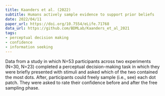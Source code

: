 ```yaml
---
title: Kaanders et al. (2022)
subtitle: Humans actively sample evidence to support prior beliefs
date: 2022/04/11
paper_url: https://doi.org/10.7554/eLife.71768
data_url: https://github.com/BDMLab/Kaanders_et_al_2021
tags:
- perceptual decision making
- confidence
- information seeking
---
```


Data from a study in which N=53 participants across two experiments (N=30, N=23) completed a perceptual decision-making task in which they were briefly presented with stimuli and asked which of the two contained the most dots. After, participants could freely sample (i.e., see) each dot patch. They were asked to rate their confidence before and after the free sampling phase.
